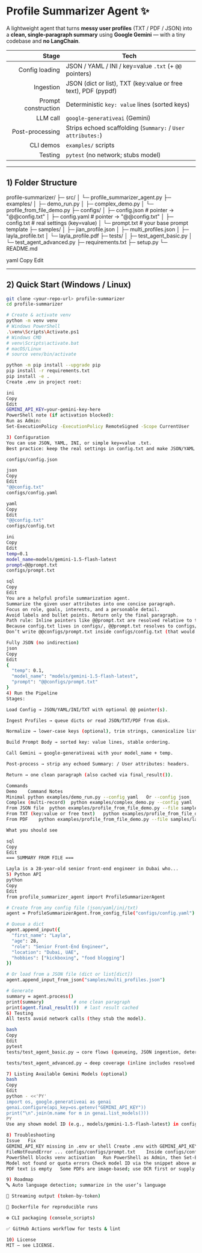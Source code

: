 # Profile Summarizer Agent ✨

A lightweight agent that turns **messy user profiles** (TXT / PDF / JSON) into a **clean, single-paragraph summary** using **Google Gemini** — with a tiny codebase and **no LangChain**.

| Stage | Tech |
|------:|------|
| Config loading | JSON / YAML / INI / key=value `.txt` (+ `@@` pointers) |
| Ingestion | JSON (dict or list), TXT (key:value or free text), PDF (pypdf) |
| Prompt construction | Deterministic `key: value` lines (sorted keys) |
| LLM call | `google-generativeai` (Gemini) |
| Post-processing | Strips echoed scaffolding (`Summary:` / `User attributes:`) |
| CLI demos | `examples/` scripts |
| Testing | `pytest` (no network; stubs model) |

---

## 1) Folder Structure

profile-summarizer/
├─ src/
│ └─ profile_summarizer_agent.py
├─ examples/
│ ├─ demo_run.py
│ ├─ complex_demo.py
│ └─ profile_from_file_demo.py
├─ configs/
│ ├─ config.json # pointer → "@@config.txt"
│ ├─ config.yaml # pointer → "@@config.txt"
│ ├─ config.txt # real settings (key=value)
│ └─ prompt.txt # your base prompt template
├─ samples/
│ ├─ jian_profile.json
│ ├─ multi_profiles.json
│ ├─ layla_profile.txt
│ └─ layla_profile.pdf
├─ tests/
│ ├─ test_agent_basic.py
│ └─ test_agent_advanced.py
├─ requirements.txt
├─ setup.py
└─ README.md

yaml
Copy
Edit

---

## 2) Quick Start (Windows / Linux)

```bash
git clone <your-repo-url> profile-summarizer
cd profile-summarizer

# Create & activate venv
python -m venv venv
# Windows PowerShell
.\venv\Scripts\Activate.ps1
# Windows CMD
# venv\Scripts\activate.bat
# macOS/Linux
# source venv/bin/activate

python -m pip install --upgrade pip
pip install -r requirements.txt
pip install -e .
Create .env in project root:

ini
Copy
Edit
GEMINI_API_KEY=your-gemini-key-here
PowerShell note (if activation blocked):
Run as Admin:
Set-ExecutionPolicy -ExecutionPolicy RemoteSigned -Scope CurrentUser

3) Configuration
You can use JSON, YAML, INI, or simple key=value .txt.
Best practice: keep the real settings in config.txt and make JSON/YAML point to it.

configs/config.json

json
Copy
Edit
"@@config.txt"
configs/config.yaml

yaml
Copy
Edit
"@@config.txt"
configs/config.txt

ini
Copy
Edit
temp=0.1
model_name=models/gemini-1.5-flash-latest
prompt=@@prompt.txt
configs/prompt.txt

sql
Copy
Edit
You are a helpful profile summarization agent.
Summarize the given user attributes into one concise paragraph.
Focus on role, goals, interests, and a personable detail.
Avoid labels and bullet points. Return only the final paragraph.
Path rule: Inline pointers like @@prompt.txt are resolved relative to the file that contains them.
Because config.txt lives in configs/, @@prompt.txt resolves to configs/prompt.txt.
Don’t write @@configs/prompt.txt inside configs/config.txt (that would become configs/configs/...).

Fully JSON (no indirection)
json
Copy
Edit
{
  "temp": 0.1,
  "model_name": "models/gemini-1.5-flash-latest",
  "prompt": "@@configs/prompt.txt"
}
4) Run the Pipeline
Stages:

Load Config → JSON/YAML/INI/TXT with optional @@ pointer(s).

Ingest Profiles → queue dicts or read JSON/TXT/PDF from disk.

Normalize → lower-case keys (optional), trim strings, canonicalize lists.

Build Prompt Body → sorted key: value lines, stable ordering.

Call Gemini → google-generativeai with your model_name + temp.

Post-process → strip any echoed Summary: / User attributes: headers.

Return → one clean paragraph (also cached via final_result()).

Commands
Demo	Command	Notes
Minimal	python examples/demo_run.py --config yaml	Or --config json
Complex (multi-record)	python examples/complex_demo.py --config yaml	Add --model "models/gemini-1.5-flash-latest" to override
From JSON file	python examples/profile_from_file_demo.py --file samples/multi_profiles.json --config json	Accepts dict or list
From TXT (key:value or free text)	python examples/profile_from_file_demo.py --file samples/layla_profile.txt --config yaml	Free text becomes raw_text
From PDF	python examples/profile_from_file_demo.py --file samples/layla_profile.pdf --config yaml	Needs pypdf

What you should see

sql
Copy
Edit
=== SUMMARY FROM FILE ===

Layla is a 28-year-old senior front-end engineer in Dubai who...
5) Python API
python
Copy
Edit
from profile_summarizer_agent import ProfileSummarizerAgent

# Create from any config file (json/yaml/ini/txt)
agent = ProfileSummarizerAgent.from_config_file("configs/config.yaml")

# Queue a dict
agent.append_input({
  "first_name": "Layla",
  "age": 28,
  "role": "Senior Front-End Engineer",
  "location": "Dubai, UAE",
  "hobbies": ["kickboxing", "food blogging"]
})

# Or load from a JSON file (dict or list[dict])
agent.append_input_from_json("samples/multi_profiles.json")

# Generate
summary = agent.process()
print(summary)           # one clean paragraph
print(agent.final_result())  # last result cached
6) Testing
All tests avoid network calls (they stub the model).

bash
Copy
Edit
pytest
tests/test_agent_basic.py → core flows (queueing, JSON ingestion, deterministic body, config indirection, scaffold stripping)

tests/test_agent_advanced.py → deep coverage (inline includes resolved relative to config; loop detection; kv parsing & inference; JSON shape errors; robust stripping for mixed case/spacing; queue behavior; env errors)

7) Listing Available Gemini Models (optional)
bash
Copy
Edit
python - <<'PY'
import os, google.generativeai as genai
genai.configure(api_key=os.getenv("GEMINI_API_KEY"))
print("\n".join(m.name for m in genai.list_models()))
PY
Use any shown model ID (e.g., models/gemini-1.5-flash-latest) in configs/config.txt, or pass --model on the CLI.

8) Troubleshooting
Issue	Fix
GEMINI_API_KEY missing in .env or shell	Create .env with GEMINI_API_KEY=... in the repo root.
FileNotFoundError ... configs/configs/prompt.txt	Inside configs/config.txt, write prompt=@@prompt.txt (relative to itself), not @@configs/prompt.txt.
PowerShell blocks venv activation	Run PowerShell as Admin, then Set-ExecutionPolicy RemoteSigned -Scope CurrentUser.
Model not found or quota errors	Check model ID via the snippet above and your API quota at Google AI Studio.
PDF text is empty	Some PDFs are image-based; use OCR first or supply TXT/JSON.

9) Roadmap
🔤 Auto language detection; summarize in the user’s language

🧵 Streaming output (token-by-token)

🐳 Dockerfile for reproducible runs

⚙️ CLI packaging (console_scripts)

✅ GitHub Actions workflow for tests & lint

10) License
MIT — see LICENSE.
